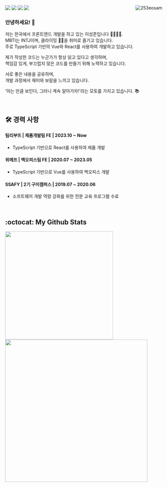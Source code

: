 

<div>
    <div>
        <img align="right" src="https://komarev.com/ghpvc/?username=253eosam&label=Profile%20views&color=0e75b6&style=flat" alt="253eosam" />
    </div>
    <div>
        <a href="https://github.com/253eosam"><img src="https://img.shields.io/badge/GitHub-181717?style=for-the-badge&logo=GitHub&logoColor=white"/></a>
        <a href="https://253eosam.oopy.io/about-me"><img src="https://img.shields.io/badge/Portfolio-efefef?style=for-the-badge&logo=Notion&logoColor=black"/></a>
        <a href="https://www.instagram.com/l__seongjun/"><img src="https://img.shields.io/badge/Instagram-E4405F?style=for-the-badge&logo=JavaScript&logoColor=white"/></a>
        <a href="mailto:253eosam@gmail.com"><img src="https://img.shields.io/badge/253eosam@gmail.com-D14836?style=for-the-badge&logo=GMail&logoColor=white"/></a>
    </div>
</div>

### 안녕하세요! 👋



저는 한국에서 프론트엔드 개발을 하고 있는 이성준입니다 👨‍💻🇰🇷. <br/>
MBTI는 INTJ이며, 클라이밍 🧗‍♂️을 취미로 즐기고 있습니다. <br/>
주로 TypeScript 기반의 Vue와 React를 사용하여 개발하고 있습니다.

제가 작성한 코드는 누군가가 항상 읽고 있다고 생각하며, <br/>
책임감 있게, 부끄럽지 않은 코드를 만들기 위해 노력하고 있습니다.

서로 좋은 내용을 공유하며, <br/>
개발 과정에서 재미와 보람을 느끼고 있습니다.

’아는 만큼 보인다, 그러니 계속 알아가자!’라는 모토를 가지고 있습니다. 📚

<br/>

## 🛠️ 경력 사항

#### 팀리부뜨 | 제품개발팀 FE | 2023.10 ~ Now

- TypeScript 기반으로 React를 사용하여 제품 개발
 
#### 위메프 | 백오피스팀 FE | 2020.07 ~ 2023.05

- TypeScript 기반으로 Vue를 사용하여 백오피스 개발
 
#### SSAFY | 2기 구미캠퍼스 | 2019.07 ~ 2020.06

- 소프트웨어 개발 역량 강화를 위한 전문 교육 프로그램 수료

<br/>

## :octocat: My Github Stats

<img align="left" height="auto" width="346" src="https://github-readme-stats.vercel.app/api/top-langs/?username=253eosam&hide_border=true&layout=compact" />
<img align="left" height="auto" width="456" src="https://github-readme-stats.vercel.app/api?username=253eosam&show_icons=true&count_private=true&hide_border=true" />


